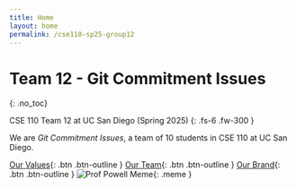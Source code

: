 ```yaml
---
title: Home
layout: home
permalink: /cse110-sp25-group12
---
```


# Team 12 - Git Commitment Issues
{: .no_toc}

CSE 110 Team 12 at UC San Diego (Spring 2025)
{: .fs-6 .fw-300 }

<!-- {: .note-title }
> Idk what to put here
> 
> This will serve as a placeholder until we decide what to call the team \
> When we do, we can put the rationale behind the name in this section
 -->

We are *Git Commitment Issues*, a team of 10 students in CSE 110 at UC San Diego. 

[Our Values](/cse110-sp25-group12/values){: .btn .btn-outline }
[Our Team](/cse110-sp25-group12/team){: .btn .btn-outline }
[Our Brand](/cse110-sp25-group12/brand){: .btn .btn-outline }
![Prof Powell Meme](/cse110-sp25-group12/assets/images/powell_meme.png){: .meme }





